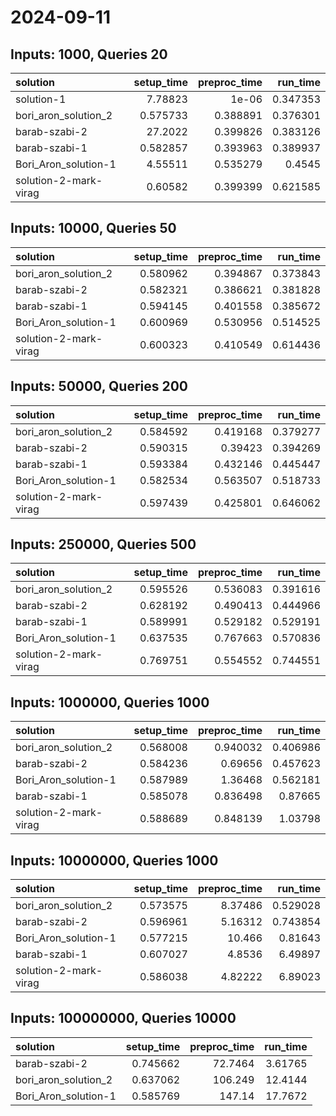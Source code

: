 # 2024-09-11

## Inputs: 1000, Queries 20

| solution              |   setup_time |   preproc_time |   run_time |
|:----------------------|-------------:|---------------:|-----------:|
| solution-1            |     7.78823  |       1e-06    |   0.347353 |
| bori_aron_solution_2  |     0.575733 |       0.388891 |   0.376301 |
| barab-szabi-2         |    27.2022   |       0.399826 |   0.383126 |
| barab-szabi-1         |     0.582857 |       0.393963 |   0.389937 |
| Bori_Aron_solution-1  |     4.55511  |       0.535279 |   0.4545   |
| solution-2-mark-virag |     0.60582  |       0.399399 |   0.621585 |

## Inputs: 10000, Queries 50

| solution              |   setup_time |   preproc_time |   run_time |
|:----------------------|-------------:|---------------:|-----------:|
| bori_aron_solution_2  |     0.580962 |       0.394867 |   0.373843 |
| barab-szabi-2         |     0.582321 |       0.386621 |   0.381828 |
| barab-szabi-1         |     0.594145 |       0.401558 |   0.385672 |
| Bori_Aron_solution-1  |     0.600969 |       0.530956 |   0.514525 |
| solution-2-mark-virag |     0.600323 |       0.410549 |   0.614436 |

## Inputs: 50000, Queries 200

| solution              |   setup_time |   preproc_time |   run_time |
|:----------------------|-------------:|---------------:|-----------:|
| bori_aron_solution_2  |     0.584592 |       0.419168 |   0.379277 |
| barab-szabi-2         |     0.590315 |       0.39423  |   0.394269 |
| barab-szabi-1         |     0.593384 |       0.432146 |   0.445447 |
| Bori_Aron_solution-1  |     0.582534 |       0.563507 |   0.518733 |
| solution-2-mark-virag |     0.597439 |       0.425801 |   0.646062 |

## Inputs: 250000, Queries 500

| solution              |   setup_time |   preproc_time |   run_time |
|:----------------------|-------------:|---------------:|-----------:|
| bori_aron_solution_2  |     0.595526 |       0.536083 |   0.391616 |
| barab-szabi-2         |     0.628192 |       0.490413 |   0.444966 |
| barab-szabi-1         |     0.589991 |       0.529182 |   0.529191 |
| Bori_Aron_solution-1  |     0.637535 |       0.767663 |   0.570836 |
| solution-2-mark-virag |     0.769751 |       0.554552 |   0.744551 |

## Inputs: 1000000, Queries 1000

| solution              |   setup_time |   preproc_time |   run_time |
|:----------------------|-------------:|---------------:|-----------:|
| bori_aron_solution_2  |     0.568008 |       0.940032 |   0.406986 |
| barab-szabi-2         |     0.584236 |       0.69656  |   0.457623 |
| Bori_Aron_solution-1  |     0.587989 |       1.36468  |   0.562181 |
| barab-szabi-1         |     0.585078 |       0.836498 |   0.87665  |
| solution-2-mark-virag |     0.588689 |       0.848139 |   1.03798  |

## Inputs: 10000000, Queries 1000

| solution              |   setup_time |   preproc_time |   run_time |
|:----------------------|-------------:|---------------:|-----------:|
| bori_aron_solution_2  |     0.573575 |        8.37486 |   0.529028 |
| barab-szabi-2         |     0.596961 |        5.16312 |   0.743854 |
| Bori_Aron_solution-1  |     0.577215 |       10.466   |   0.81643  |
| barab-szabi-1         |     0.607027 |        4.8536  |   6.49897  |
| solution-2-mark-virag |     0.586038 |        4.82222 |   6.89023  |

## Inputs: 100000000, Queries 10000

| solution             |   setup_time |   preproc_time |   run_time |
|:---------------------|-------------:|---------------:|-----------:|
| barab-szabi-2        |     0.745662 |        72.7464 |    3.61765 |
| bori_aron_solution_2 |     0.637062 |       106.249  |   12.4144  |
| Bori_Aron_solution-1 |     0.585769 |       147.14   |   17.7672  |